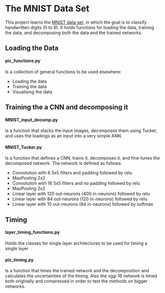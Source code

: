 # The MNIST Data Set
This project learns the [MNIST data set](http://yann.lecun.com/exdb/mnist/), in which the goal is to classify handwritten digits (0 to 9). It holds functions for loading the data, training the data, and decomposing both the data and the trained networks. 

## Loading the Data

#### pic_functions.py
Is a collection of general functions to be used elsewhere:
 - Loading the data
 - Training the data
 - Visualising the data


## Training the a CNN and decomposing it

#### MNIST_input_decomp.py
Is a function that stacks the input images, decomposes them using Tucker, and uses the loadings as an input into a very simple ANN. 

#### MNIST_Tucker.py
Is a function that defines a CNN, trains it, decomposes it, and fine-tunes the decomposed network. The network is defined as follows:
 - Convolution with 6 5x5 filters and padding followed by relu
 - MaxPooling 2x2
 - Convolution with 16 5x5 filters and no padding followed by relu
 - MaxPooling 2x2
 - Linear layer with 120 out-neurons (400 in-neurons) followed by relu
 - Linear layer with 84 out-neurons (120 in-neurons) followed by relu
 - Linear layer with 10 out-neurons (84 in-neurons) followed by softmax


## Timing

#### layer_timing_functions.py
Holds the classes for single layer architectures to be used for timing a single layer

#### pic_timing.py
Is a function that times the trained network and the decomposition and calculates the uncertainties of the timing. Also the vgg-16 network is timed both originally and compressed in order to test the methods on bigger networks.
